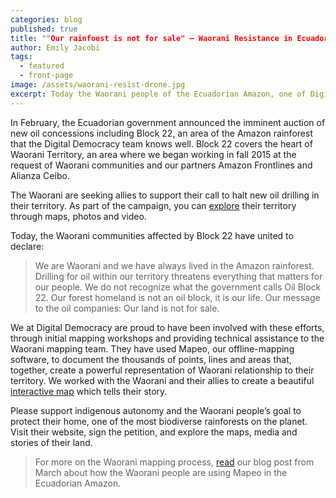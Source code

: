 ```yaml
---
categories: blog
published: true
title: ""Our rainfoest is not for sale" – Waorani Resistance in Ecuador"
author: Emily Jacobi
tags:
  - featured
  - front-page
image: /assets/waorani-resist-drone.jpg
excerpt: Today the Waorani people of the Ecuadorian Amazon, one of Digital Democracy's close partners, are launching a campaign against new oil blocks that overlap their territory. Read their story; explore their territory through an interactive map; listen to their words and support their vision.
---
```

In February, the Ecuadorian government announced the imminent auction of new oil concessions including Block 22, an area of the Amazon rainforest that the Digital Democracy team knows well. Block 22 covers the heart of Waorani Territory, an area where we began working in fall 2015 at the request of Waorani communities and our partners Amazon Frontlines and Alianza Ceibo.

The Waorani are seeking allies to support their call to halt new oil drilling in their territory. As part of the campaign, you can [explore](https://waoresist.amazonfrontlines.org) their territory through maps, photos and video.

Today, the Waorani communities affected by Block 22 have united to declare:

>We are Waorani and we have always lived in the Amazon rainforest. Drilling for oil within our territory threatens everything that matters for our people. We do not recognize what the government calls Oil Block 22.
Our forest homeland is not an oil block, it is our life.
Our message to the oil companies: Our land is not for sale.

We at Digital Democracy are proud to have been involved with these efforts, through initial mapping workshops and providing technical assistance to the Waorani mapping team. They have used Mapeo, our offline-mapping software, to document the thousands of points, lines and areas that, together, create a powerful representation of Waorani relationship to their territory. We worked with the Waorani and their allies to create a beautiful [interactive map](https://waoresist.amazonfrontlines.org/explore/) which tells their story.

Please support indigenous autonomy and the Waorani people’s goal to protect their home, one of the most biodiverse rainforests on the planet. Visit their website, sign the petition, and explore the maps, media and stories of their land.

>For more on the Waorani mapping process, [read](http://www.digital-democracy.org/blog/update-from-the-ecuadorian-amazon/) our blog post from March about how the Waorani people are using Mapeo in the Ecuadorian Amazon.
